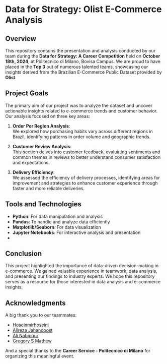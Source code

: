 # Data for Strategy: Olist E-Commerce Analysis

## Overview
This repository contains the presentation and analysis conducted by our team during the **Data for Strategy: A Career Competition** held on **October 18th, 2024**, at Politecnico di Milano, Bovisa Campus. We are proud to have placed in the **Top 3** out of numerous talented teams, showcasing our insights derived from the Brazilian E-Commerce Public Dataset provided by **Olist**.

## Project Goals
The primary aim of our project was to analyze the dataset and uncover actionable insights related to e-commerce trends and customer behavior. Our analysis focused on three key areas:

1. **Order Per Region Analysis**:  
   We explored how purchasing habits vary across different regions in Brazil, identifying patterns in order volume and geographic trends.

2. **Customer Review Analysis**:  
   This section delves into customer feedback, evaluating sentiments and common themes in reviews to better understand consumer satisfaction and expectations.

3. **Delivery Efficiency**:  
   We assessed the efficiency of delivery processes, identifying areas for improvement and strategies to enhance customer experience through faster and more reliable deliveries.

## Tools and Technologies
- **Python**: For data manipulation and analysis
- **Pandas**: To handle and analyze data efficiently
- **Matplotlib/Seaborn**: For data visualization
- **Jupyter Notebooks**: For interactive analysis and presentation
- 
## Conclusion
This project highlighted the importance of data-driven decision-making in e-commerce. We gained valuable experience in teamwork, data analysis, and presenting our findings to industry experts. We hope this repository serves as a resource for those interested in data analysis and e-commerce insights.

## Acknowledgments
A big thank you to our teammates:
- [Hoseinmirhoseini](https://www.linkedin.com/in/hoseinmirhoseini)
- [Alireza Jahandoost](https://www.linkedin.com/in/alireza-jahandoost/)
- [Ali Nabipour](https://www.linkedin.com/in/ali-nabipour)
- [Gregory S Mathew](https://www.linkedin.com/in/gregory-s-mathew-)

And a special thanks to the **Career Service - Politecnico di Milano** for organizing this meaningful event.
